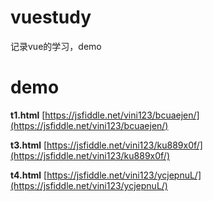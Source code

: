 # vuestudy
记录vue的学习，demo

# demo

**t1.html**  [https://jsfiddle.net/vini123/bcuaejen/](https://jsfiddle.net/vini123/bcuaejen/)

**t3.html** [https://jsfiddle.net/vini123/ku889x0f/](https://jsfiddle.net/vini123/ku889x0f/)

**t4.html** [https://jsfiddle.net/vini123/ycjepnuL/](https://jsfiddle.net/vini123/ycjepnuL/)
